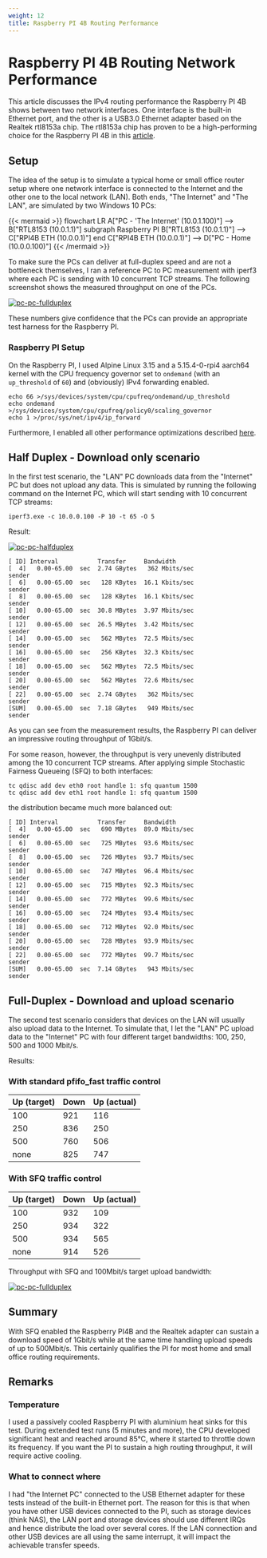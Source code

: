 ```yaml
---
weight: 12
title: Raspberry PI 4B Routing Performance
---
```

# Raspberry PI 4B Routing Network Performance

This article discusses the IPv4 routing performance the Raspberry PI 4B shows between two network interfaces. One interface is
the built-in Ethernet port, and the other is a USB3.0 Ethernet adapter based on the Realtek rtl8153a chip. The rtl8153a
chip has proven to be a high-performing choice for the Raspberry PI 4B in this [article](raspberry-pi-4b-usb-network-performance).

## Setup

The idea of the setup is to simulate a typical home or small office router setup where one network interface is connected to the
Internet and the other one to the local network (LAN). Both ends, "The Internet" and "The LAN", are simulated by two Windows 10 PCs:

{{< mermaid >}}
flowchart LR
A["PC - 'The Internet' (10.0.1.100)"] --> B["RTL8153 (10.0.1.1)"]
subgraph Raspberry PI
B["RTL8153 (10.0.1.1)"] --> C["RPI4B ETH (10.0.0.1)"]
end
C["RPI4B ETH (10.0.0.1)"] --> D["PC - Home (10.0.0.100)"]
{{< /mermaid >}}

To make sure the PCs can deliver at full-duplex speed and are not a bottleneck themselves,
I ran a reference PC to PC measurement with iperf3 where each PC is sending with 10 concurrent TCP streams.
The following screenshot shows the measured throughput on one of the PCs.

[![pc-pc-fullduplex](/assets/images/articles/pi4-routing-performance/pc-to-pc-reference.png)](/assets/images/articles/pi4-routing-performance/pc-to-pc-reference.png)

These numbers give confidence that the PCs can provide an appropriate test harness for the Raspberry PI.

### Raspberry PI Setup

On the Raspberry PI, I used Alpine Linux 3.15 and a 5.15.4-0-rpi4 aarch64 kernel with the
CPU frequency governor set to `ondemand` (with an `up_threshold` of `60`) and (obviously) IPv4 forwarding enabled.

```shell
echo 66 >/sys/devices/system/cpu/cpufreq/ondemand/up_threshold
echo ondemand >/sys/devices/system/cpu/cpufreq/policy0/scaling_governor
echo 1 >/proc/sys/net/ipv4/ip_forward
```

Furthermore, I enabled all other performance optimizations described [here](raspberry-pi-4b-usb-network-performance).

## Half Duplex - Download only scenario

In the first test scenario, the "LAN" PC downloads data from the "Internet" PC but does not upload any data.
This is simulated by running the following command on the Internet PC, which will start sending with 10 concurrent TCP streams:

```shell
iperf3.exe -c 10.0.0.100 -P 10 -t 65 -O 5
```

Result:

[![pc-pc-halfduplex](/assets/images/articles/pi4-routing-performance/pc-a-sendto-b-half-duplex.png)](/assets/images/articles/pi4-routing-performance/pc-a-sendto-b-half-duplex.png  )

```text
[ ID] Interval           Transfer     Bandwidth
[  4]   0.00-65.00  sec  2.74 GBytes   362 Mbits/sec                  sender
[  6]   0.00-65.00  sec   128 KBytes  16.1 Kbits/sec                  sender
[  8]   0.00-65.00  sec   128 KBytes  16.1 Kbits/sec                  sender
[ 10]   0.00-65.00  sec  30.8 MBytes  3.97 Mbits/sec                  sender
[ 12]   0.00-65.00  sec  26.5 MBytes  3.42 Mbits/sec                  sender
[ 14]   0.00-65.00  sec   562 MBytes  72.5 Mbits/sec                  sender
[ 16]   0.00-65.00  sec   256 KBytes  32.3 Kbits/sec                  sender
[ 18]   0.00-65.00  sec   562 MBytes  72.5 Mbits/sec                  sender
[ 20]   0.00-65.00  sec   562 MBytes  72.6 Mbits/sec                  sender
[ 22]   0.00-65.00  sec  2.74 GBytes   362 Mbits/sec                  sender
[SUM]   0.00-65.00  sec  7.18 GBytes   949 Mbits/sec                  sender
```

As you can see from the measurement results, the Raspberry PI can deliver an impressive routing throughput of 1Gbit/s.

For some reason, however, the throughput is very unevenly distributed among the 10 concurrent TCP streams.
After applying simple Stochastic Fairness Queueing (SFQ) to both interfaces:

```shell
tc qdisc add dev eth0 root handle 1: sfq quantum 1500
tc qdisc add dev eth1 root handle 1: sfq quantum 1500
```

the distribution became much more balanced out:

```text
[ ID] Interval           Transfer     Bandwidth
[  4]   0.00-65.00  sec   690 MBytes  89.0 Mbits/sec                  sender
[  6]   0.00-65.00  sec   725 MBytes  93.6 Mbits/sec                  sender
[  8]   0.00-65.00  sec   726 MBytes  93.7 Mbits/sec                  sender
[ 10]   0.00-65.00  sec   747 MBytes  96.4 Mbits/sec                  sender
[ 12]   0.00-65.00  sec   715 MBytes  92.3 Mbits/sec                  sender
[ 14]   0.00-65.00  sec   772 MBytes  99.6 Mbits/sec                  sender
[ 16]   0.00-65.00  sec   724 MBytes  93.4 Mbits/sec                  sender
[ 18]   0.00-65.00  sec   712 MBytes  92.0 Mbits/sec                  sender
[ 20]   0.00-65.00  sec   728 MBytes  93.9 Mbits/sec                  sender
[ 22]   0.00-65.00  sec   772 MBytes  99.7 Mbits/sec                  sender
[SUM]   0.00-65.00  sec  7.14 GBytes   943 Mbits/sec                  sender
```

## Full-Duplex - Download and upload scenario

The second test scenario considers that devices on the LAN will usually also upload data to the Internet.
To simulate that, I let the "LAN" PC upload data to the "Internet" PC with four different target bandwidths: 100, 250, 500 and 1000 Mbit/s.

Results:

### With standard pfifo_fast traffic control

| Up (target) | Down | Up (actual) |
| --- | --- | --- |
| 100 | 921 | 116 |
| 250 | 836 | 250 |
| 500 | 760 | 506 |
| none | 825 | 747 |

### With SFQ traffic control

| Up (target) | Down | Up (actual) |
| --- | --- | --- |
| 100 | 932 | 109 |
| 250 | 934 | 322 |
| 500 | 934 | 565 |
| none | 914 | 526 |

Throughput with SFQ and 100Mbit/s target upload bandwidth:

[![pc-pc-fullduplex](/assets/images/articles/pi4-routing-performance/pc-b-100mbit-full-duplex.png)](/assets/images/articles/pi4-routing-performance/pc-b-100mbit-full-duplex.png  )

## Summary

With SFQ enabled the
Raspberry PI4B and the Realtek adapter can sustain a download speed of 1Gbit/s while at the same time handling upload speeds of up to 500Mbit/s.
This certainly qualifies the PI for most home and small office routing requirements.

## Remarks

### Temperature

I used a passively cooled Raspberry PI with aluminium heat sinks for this test. During extended test runs (5 minutes and more), the CPU
developed significant heat and reached around 85°C, where it started to throttle down its frequency. If you want
the PI to sustain a high routing throughput, it will require active cooling.

### What to connect where

I had "the Internet PC" connected to the USB Ethernet adapter for these tests instead of the built-in Ethernet port. The reason for this is that
when you have other USB devices connected to the PI, such as storage devices (think NAS), the LAN port and storage devices should use different IRQs and hence distribute the load over several cores. If the LAN connection and other USB devices are all using the same interrupt, it
will impact the achievable transfer speeds.
